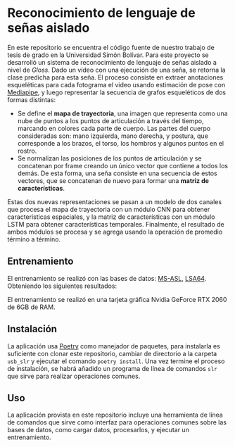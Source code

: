 # Reconocimiento de lenguaje de señas aislado

En este repositorio se encuentra el código fuente de nuestro trabajo de tesis de grado en la Universidad Simón Bolívar. Para este proyecto se desarrolló un sistema de reconocimiento de lenguaje de señas aislado a nivel de _Gloss_. Dado un vídeo con una ejecución de una seña, se retorna la clase predicha para esta seña. El proceso consiste en extraer anotaciones esqueléticas para cada fotograma el video usando estimación de pose con [Mediapipe](https://mediapipe.dev), y luego representar la secuencia de grafos esqueléticos de dos formas distintas:

- Se define el **mapa de trayectoria**, una imagen que representa como una nube de puntos a los puntos de articulación a través del tiempo, marcando en colores cada parte de cuerpo. Las partes del cuerpo consideradas son: mano izquierda, mano derecha, y postura, que corresponde a los brazos, el torso, los hombros y algunos puntos en el rostro. 
- Se normalizan las posiciones de los puntos de articulación y se concatenan por frame creando un único vector que contiene a todos los demás. De esta forma, una seña consiste en una secuencia de estos vectores, que se concatenan de nuevo para formar una **matriz de características**.

Estas dos nuevas representaciones se pasan a un modelo de dos canales que procesa el mapa de trayectoria con un módulo CNN para obtener características espaciales, y la matriz de características con un módulo LSTM para obtener características temporales. Finalmente, el resultado de ambos módulos se procesa y se agrega usando la operación de promedio término a término.
## Entrenamiento
El entrenamiento se realizó con las bases de datos: [MS-ASL](https://www.microsoft.com/en-us/download/confirmation.aspx?id=100121), [LSA64](http://facundoq.github.io/datasets/lsa64/). Obteniendo los siguientes resultados:

El entrenamiento se realizó en una tarjeta gráfica Nvidia GeForce RTX 2060 de 6GB de RAM. 

## Instalación
La aplicación usa [Poetry](https://python-poetry.org) como manejador de paquetes, para instalarla es suficiente con clonar este repositorio, cambiar de directorio a la carpeta `usb_slr` y ejecutar el comando `poetry install`. Una vez termine el proceso de instalación, se habrá añadido un programa de línea de comandos `slr` que sirve para realizar operaciones comunes. 

## Uso
La aplicación provista en este repositorio incluye una herramienta de línea de comandos que sirve como interfaz para operaciones comunes sobre las bases de datos, como cargar datos, procesarlos, y ejecutar un entrenamiento.
